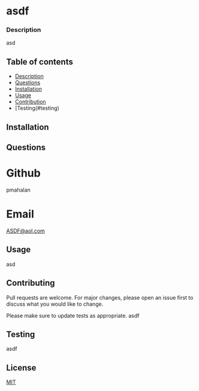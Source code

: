 
# asdf

### Description
asd


## Table of contents
* [Description](#description)
* [Questions](#questions)
* [Installation](#installation)
* [Usage](#usage)
* [Contribution](#contributing)
* [Testing(#testing) 


## Installation


## Questions

# Github
pmahalan
# Email
ASDF@aol.com


## Usage
asd


## Contributing
Pull requests are welcome. For major changes, please open an issue first to discuss what you would like to change.

Please make sure to update tests as appropriate.
asdf

## Testing

asdf

## License
[MIT](https://choosealicense.com/licenses/mit/)
    
    
